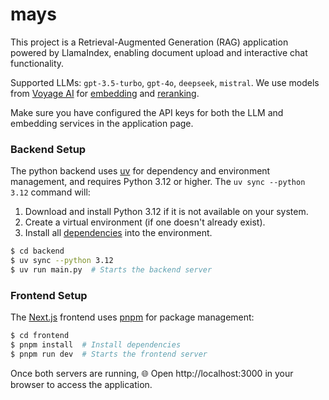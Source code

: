 # mays

This project is a Retrieval-Augmented Generation (RAG) application powered by LlamaIndex, 
enabling document upload and interactive chat functionality.

Supported LLMs: `gpt-3.5-turbo`, `gpt-4o`, `deepseek`, `mistral`. 
We use models from [Voyage AI](https://www.voyageai.com/)  for [embedding](https://docs.voyageai.com/docs/embeddings) and [reranking](https://docs.voyageai.com/docs/reranker).

Make sure you have configured the API keys for both the LLM and embedding services in the application page.

### Backend Setup

The python backend uses [uv](https://github.com/astral-sh/uv) for dependency and environment management, and requires Python 3.12 or higher. 
The `uv sync --python 3.12` command will:
1. Download and install Python 3.12 if it is not available on your system.
2. Create a virtual environment (if one doesn't already exist).
3. Install all [dependencies](https://github.com/massquantity/mays/blob/main/backend/pyproject.toml#L6) into the environment.

```bash
$ cd backend
$ uv sync --python 3.12
$ uv run main.py  # Starts the backend server
```

### Frontend Setup

The [Next.js](https://nextjs.org/) frontend uses [pnpm](https://pnpm.io/) for package management:

```bash
$ cd frontend
$ pnpm install  # Install dependencies
$ pnpm run dev  # Starts the frontend server
```

Once both servers are running, 🌐 Open http://localhost:3000 in your browser to access the application.
